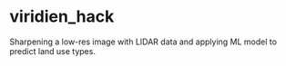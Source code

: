 # viridien_hack
Sharpening a low-res image with LIDAR data and applying ML model to predict land use types.
